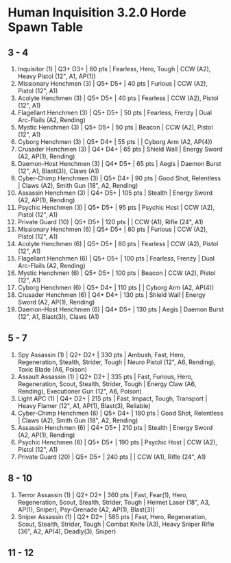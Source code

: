 # Human Inquisition 3.2.0 Horde Spawn Table

## 3 - 4

1. Inquisitor (1) | Q3+ D3+ | 60 pts | Fearless, Hero, Tough | CCW (A2), Heavy Pistol (12", A1, AP(1))
1. Missionary Henchmen (3) | Q5+ D5+ | 40 pts | Furious | CCW (A2), Pistol (12", A1)
1. Acolyte Henchmen (3) | Q5+ D5+ | 40 pts | Fearless | CCW (A2), Pistol (12", A1)
1. Flagellant Henchmen (3) | Q5+ D5+ | 50 pts | Fearless, Frenzy | Dual Arc-Flails (A2, Rending)
1. Mystic Henchmen (3) | Q5+ D5+ | 50 pts | Beacon | CCW (A2), Pistol (12", A1)
1. Cyborg Henchmen (3) | Q5+ D4+ | 55 pts |  | Cyborg Arm (A2, AP(4))
1. Crusader Henchmen (3) | Q4+ D4+ | 65 pts | Shield Wall | Energy Sword (A2, AP(1), Rending)
1. Daemon-Host Henchmen (3) | Q4+ D5+ | 65 pts | Aegis | Daemon Burst (12", A1, Blast(3)), Claws (A1)
1. Cyber-Chimp Henchmen (3) | Q5+ D4+ | 90 pts | Good Shot, Relentless | Claws (A2), Smith Gun (18", A2, Rending)
1. Assassin Henchmen (3) | Q4+ D5+ | 105 pts | Stealth | Energy Sword (A2, AP(1), Rending)
1. Psychic Henchmen (3) | Q5+ D5+ | 95 pts | Psychic Host | CCW (A2), Pistol (12", A1)
1. Private Guard (10) | Q5+ D5+ | 120 pts |  | CCW (A1), Rifle (24", A1)
1. Missionary Henchmen (6) | Q5+ D5+ | 80 pts | Furious | CCW (A2), Pistol (12", A1)
1. Acolyte Henchmen (6) | Q5+ D5+ | 80 pts | Fearless | CCW (A2), Pistol (12", A1)
1. Flagellant Henchmen (6) | Q5+ D5+ | 100 pts | Fearless, Frenzy | Dual Arc-Flails (A2, Rending)
1. Mystic Henchmen (6) | Q5+ D5+ | 100 pts | Beacon | CCW (A2), Pistol (12", A1)
1. Cyborg Henchmen (6) | Q5+ D4+ | 110 pts |  | Cyborg Arm (A2, AP(4))
1. Crusader Henchmen (6) | Q4+ D4+ | 130 pts | Shield Wall | Energy Sword (A2, AP(1), Rending)
1. Daemon-Host Henchmen (6) | Q4+ D5+ | 130 pts | Aegis | Daemon Burst (12", A1, Blast(3)), Claws (A1)

## 5 - 7

1. Spy Assassin (1) | Q2+ D2+ | 330 pts | Ambush, Fast, Hero, Regeneration, Stealth, Strider, Tough | Neuro Pistol (12", A6, Rending), Toxic Blade (A6, Poison)
1. Assault Assassin (1) | Q2+ D2+ | 335 pts | Fast, Furious, Hero, Regeneration, Scout, Stealth, Strider, Tough | Energy Claw (A6, Rending), Executioner Gun (12", A6, Poison)
1. Light APC (1) | Q4+ D2+ | 215 pts | Fast, Impact, Tough, Transport | Heavy Flamer (12", A1, AP(1), Blast(3), Reliable)
1. Cyber-Chimp Henchmen (6) | Q5+ D4+ | 180 pts | Good Shot, Relentless | Claws (A2), Smith Gun (18", A2, Rending)
1. Assassin Henchmen (6) | Q4+ D5+ | 210 pts | Stealth | Energy Sword (A2, AP(1), Rending)
1. Psychic Henchmen (6) | Q5+ D5+ | 190 pts | Psychic Host | CCW (A2), Pistol (12", A1)
1. Private Guard (20) | Q5+ D5+ | 240 pts |  | CCW (A1), Rifle (24", A1)

## 8 - 10

1. Terror Assassin (1) | Q2+ D2+ | 360 pts | Fast, Fear(1), Hero, Regeneration, Scout, Stealth, Strider, Tough | Helmet Laser (18", A3, AP(1), Sniper), Psy-Grenade (A2, AP(1), Blast(3))
1. Sniper Assassin (1) | Q2+ D2+ | 585 pts | Fast, Hero, Regeneration, Scout, Stealth, Strider, Tough | Combat Knife (A3), Heavy Sniper Rifle (36", A2, AP(4), Deadly(3), Sniper)

## 11 - 12
